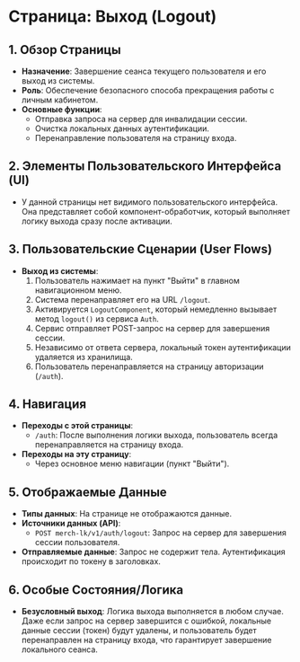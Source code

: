 # Страница: Выход (Logout)

## 1. Обзор Страницы

- **Назначение**: Завершение сеанса текущего пользователя и его выход из системы.
- **Роль**: Обеспечение безопасного способа прекращения работы с личным кабинетом.
- **Основные функции**:
    - Отправка запроса на сервер для инвалидации сессии.
    - Очистка локальных данных аутентификации.
    - Перенаправление пользователя на страницу входа.

## 2. Элементы Пользовательского Интерфейса (UI)

- У данной страницы нет видимого пользовательского интерфейса. Она представляет собой компонент-обработчик, который выполняет логику выхода сразу после активации.

## 3. Пользовательские Сценарии (User Flows)

- **Выход из системы**:
    1. Пользователь нажимает на пункт "Выйти" в главном навигационном меню.
    2. Система перенаправляет его на URL `/logout`.
    3. Активируется `LogoutComponent`, который немедленно вызывает метод `logout()` из сервиса `Auth`.
    4. Сервис отправляет POST-запрос на сервер для завершения сессии.
    5. Независимо от ответа сервера, локальный токен аутентификации удаляется из хранилища.
    6. Пользователь перенаправляется на страницу авторизации (`/auth`).

## 4. Навигация

- **Переходы с этой страницы**:
    - `/auth`: После выполнения логики выхода, пользователь всегда перенаправляется на страницу входа.
- **Переходы на эту страницу**:
    - Через основное меню навигации (пункт "Выйти").

## 5. Отображаемые Данные

- **Типы данных**: На странице не отображаются данные.
- **Источники данных (API)**:
    - `POST merch-lk/v1/auth/logout`: Запрос на сервер для завершения сессии пользователя.
- **Отправляемые данные**: Запрос не содержит тела. Аутентификация происходит по токену в заголовках.

## 6. Особые Состояния/Логика

- **Безусловный выход**: Логика выхода выполняется в любом случае. Даже если запрос на сервер завершится с ошибкой, локальные данные сессии (токен) будут удалены, и пользователь будет перенаправлен на страницу входа, что гарантирует завершение локального сеанса.
